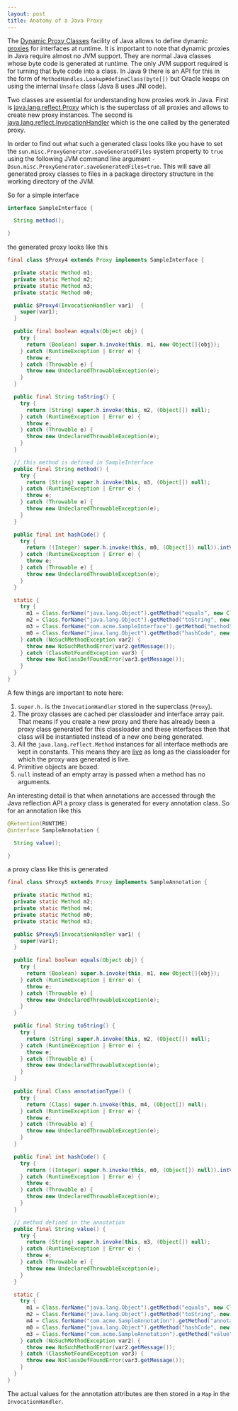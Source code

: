 ```yaml
---
layout: post
title: Anatomy of a Java Proxy
---
```


The [Dynamic Proxy Classes](https://docs.oracle.com/javase/8/docs/technotes/guides/reflection/proxy.html) facility of Java allows to define dynamic [proxies](https://en.wikipedia.org/wiki/Proxy_pattern) for interfaces at runtime. It is important to note that dynamic proxies in Java require almost no JVM support. They are normal Java classes whose byte code is generated at runtime. The only JVM support required is for turning that byte code into a class. In Java 9 there is an API for this in the form of `MethodHandles.Lookup#defineClass(byte[])` but Oracle keeps on using the internal `Unsafe` class (Java 8 uses JNI code).

Two classes are essential for understanding how proxies work in Java. First is [java.lang.reflect.Proxy](https://docs.oracle.com/javase/8/docs/api/java/lang/reflect/Proxy.html) which is the superclass of all proxies and allows to create new proxy instances. The second is [java.lang.reflect.InvocationHandler](https://docs.oracle.com/javase/8/docs/api/java/lang/reflect/InvocationHandler.html) which is the one called by the generated proxy.

In order to find out what such a generated class looks like you have to set the `sun.misc.ProxyGenerator.saveGeneratedFiles` system property to `true` using the following JVM command line argument `-Dsun.misc.ProxyGenerator.saveGeneratedFiles=true`. This will save all generated proxy classes to files in a package directory structure in the working directory of the JVM.


So for a simple interface

```java
interface SampleInterface {

  String method();

}
```

the generated proxy looks like this

```java
final class $Proxy4 extends Proxy implements SampleInterface {

  private static Method m1;
  private static Method m2;
  private static Method m3;
  private static Method m0;

  public $Proxy4(InvocationHandler var1)  {
    super(var1);
  }

  public final boolean equals(Object obj) {
    try {
      return (Boolean) super.h.invoke(this, m1, new Object[]{obj});
    } catch (RuntimeException | Error e) {
      throw e;
    } catch (Throwable e) {
      throw new UndeclaredThrowableException(e);
    }
  }

  public final String toString() {
    try {
      return (String) super.h.invoke(this, m2, (Object[]) null);
    } catch (RuntimeException | Error e) {
      throw e;
    } catch (Throwable e) {
      throw new UndeclaredThrowableException(e);
    }
  }

  // this method is defined in SampleInterface
  public final String method() {
    try {
      return (String) super.h.invoke(this, m3, (Object[]) null);
    } catch (RuntimeException | Error e) {
      throw e;
    } catch (Throwable e) {
      throw new UndeclaredThrowableException(e);
    }
  }

  public final int hashCode() {
    try {
      return ((Integer) super.h.invoke(this, m0, (Object[]) null)).intValue();
    } catch (RuntimeException | Error e) {
      throw e;
    } catch (Throwable e) {
      throw new UndeclaredThrowableException(e);
    }
  }

  static {
    try {
      m1 = Class.forName("java.lang.Object").getMethod("equals", new Class[]{Class.forName("java.lang.Object")});
      m2 = Class.forName("java.lang.Object").getMethod("toString", new Class[0]);
      m3 = Class.forName("com.acme.SampleInterface").getMethod("method", new Class[0]);
      m0 = Class.forName("java.lang.Object").getMethod("hashCode", new Class[0]);
    } catch (NoSuchMethodException var2) {
      throw new NoSuchMethodError(var2.getMessage());
    } catch (ClassNotFoundException var3) {
      throw new NoClassDefFoundError(var3.getMessage());
    }
  }
}
```

A few things are important to note here:

1. `super.h.` is the `InvocationHandler` stored in the superclass (`Proxy`).
1. The proxy classes are cached per classloader and interface array pair. That means if you create a new proxy and there has already been a proxy class generated for this classloader and these interfaces then that class will be instantiated instead of a new one being generated.
1. All the `java.lang.reflect.Method` instances for all interface methods are kept in constants. This means they are [live](http://www.memorymanagement.org/glossary/l.html#live) as long as the classloader for which the proxy was generated is live.
1. Primitive objects are boxed.
1. `null` instead of an empty array is passed when a method has no arguments.

An interesting detail is that when annotations are accessed through the Java reflection API a proxy class is generated for every annotation class. So for an annotation like this 

```java
@Retention(RUNTIME)
@interface SampleAnnotation {

  String value();

}
```

a proxy class like this is generated

```java
final class $Proxy5 extends Proxy implements SampleAnnotation {

  private static Method m1;
  private static Method m2;
  private static Method m4;
  private static Method m0;
  private static Method m3;

  public $Proxy5(InvocationHandler var1) {
    super(var1);
  }

  public final boolean equals(Object obj) {
    try {
      return (Boolean) super.h.invoke(this, m1, new Object[]{obj});
    } catch (RuntimeException | Error e) {
      throw e;
    } catch (Throwable e) {
      throw new UndeclaredThrowableException(e);
    }
  }

  public final String toString() {
    try {
      return (String) super.h.invoke(this, m2, (Object[]) null);
    } catch (RuntimeException | Error e) {
      throw e;
    } catch (Throwable e) {
      throw new UndeclaredThrowableException(e);
    }
  }

  public final Class annotationType() {
    try {
      return (Class) super.h.invoke(this, m4, (Object[]) null);
    } catch (RuntimeException | Error e) {
      throw e;
    } catch (Throwable e) {
      throw new UndeclaredThrowableException(e);
    }
  }

  public final int hashCode() {
    try {
      return ((Integer) super.h.invoke(this, m0, (Object[]) null)).intValue();
    } catch (RuntimeException | Error e) {
      throw e;
    } catch (Throwable e) {
      throw new UndeclaredThrowableException(e);
    }
  }

  // method defined in the annotation
  public final String value() {
    try {
      return (String) super.h.invoke(this, m3, (Object[]) null);
    } catch (RuntimeException | Error e) {
      throw e;
    } catch (Throwable e) {
      throw new UndeclaredThrowableException(e);
    }
  }

  static {
    try {
      m1 = Class.forName("java.lang.Object").getMethod("equals", new Class[]{Class.forName("java.lang.Object")});
      m2 = Class.forName("java.lang.Object").getMethod("toString", new Class[0]);
      m4 = Class.forName("com.acme.SampleAnnotation").getMethod("annotationType", new Class[0]);
      m0 = Class.forName("java.lang.Object").getMethod("hashCode", new Class[0]);
      m3 = Class.forName("com.acme.SampleAnnotation").getMethod("value", new Class[0]);
    } catch (NoSuchMethodException var2) {
      throw new NoSuchMethodError(var2.getMessage());
    } catch (ClassNotFoundException var3) {
      throw new NoClassDefFoundError(var3.getMessage());
    }
  }
}
```

The actual values for the annotation attributes are then stored in a `Map` in the `InvocationHandler`.


